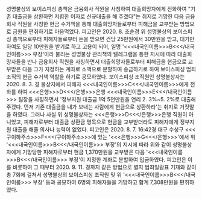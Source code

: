 성명불상의 보이스피싱 총책은 금융회사 직원을 사칭하여 대출희망자에게 전화하여 "기존 대출금을 상환하면 저렴한 이자로 신규대출을 해 주겠다"는 취지로 기망한 다음 금융회사 직원을 사칭한 현금 수거책을 통해 대출희망자들로부터 피해금을 교부받는 방법으로 금원을 편취하기로 마음먹었다.
피고인은 2020. 8. 초순경 위 성명불상의 보이스피싱 총책으로부터 피해자들로부터 돈을 받으면 건당 25만원에서 30만원을 받고, 대기만 하여도 일당 10만원을 받기로 하고 고용이 되어, 일명 '<<<내국인이름>>>B<<</내국인이름>>> 부장'이라 불리는 성명불상 관리책의 텔레그램을 통한 지시에 따라 대출희망자들을 만나 금융회사 직원을 사칭하면서 대출희망자들로부터 피해금을 현금으로 교부받은 다음 그가 지정하는 계좌로 소액으로 분할하여 송금하기로 하여 보이스피싱 범죄조직의 현금 수거책 역할을 하기로 공모하였다.
보이스피싱 조직원인 성명불상자는 2020. 8. 3. 경 불상지에서 피해자 <<<내국인이름>>>C<<</내국인이름>>>에게 전화를 하여 <<<은행>>>D<<</은행>>>은행 <<<내국인이름>>>E<<</내국인이름>>> 팀장을 사칭하면서 '정부지원 대출금 1억 5천만원을 연리 2. 3%~5. 2%로 대출해 주겠다. 먼저 기존 대출금을 내가 보내는 사람에게 현금으로 상환하라'는 취지로 거짓말을 하였다.
그러나 사실 위 성명불상자는 <<<은행>>>D<<</은행>>>은행 직원이 아니었고, 피해자로부터 대출금 상환금 명목으로 현금을 교부받더라도 피해자에게 정부지원 대출을 해줄 의사나 능력이 없었다.
피고인은 2020. 8. 7. 16:42경 대구 수성구 <<<구이하주소>>>F<<</구이하주소>>>에 있는 '<<<은행>>>G<<</은행>>>'에서 위 '<<<내국인이름>>>B<<</내국인이름>>> 부장'의 지시에 따라 위와 같이 성명불상자에게 기망당한 피해자로부터 현금 1,370만원을 교부받은 다음 '<<<내국인이름>>>B<<</내국인이름>>> 부장'이 지정한 계좌로 분할하여 입금하였다.
피고인은 이를 비롯하여 그 때부터 2020. 9. 11. 경까지 같은 방법으로 별지 범죄일람표 기재와 같이 총 7회에 걸쳐서 성명불상의 보이스피싱 조직원 및 위 '<<<내국인이름>>>B<<</내국인이름>>> 부장' 등과 공모하여 6명의 피해자들을 기망하고 합계 7,308만원을 편취하였다.